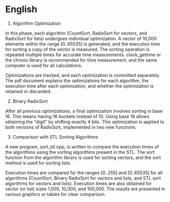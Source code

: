 # English

1. Algorithm Optimization

In this phase, each algorithm (CountSort, RadixSort for vectors, and RadixSort for lists) undergoes individual optimization. A vector of 10,000 elements within the range [0..65535] is generated, and the execution time for sorting a copy of the vector is measured. The sorting operation is repeated multiple times for accurate time measurements. clock_gettime or the chrono library is recommended for time measurement, and the same computer is used for all calculations.

Optimizations are tracked, and each optimization is committed separately. The pdf document explains the optimizations for each algorithm, the execution time after each optimization, and whether the optimization is retained or discarded.

2. Binary RadixSort

After all previous optimizations, a final optimization involves sorting in base 16. This means having 16 buckets instead of 10. Using base 16 allows obtaining the "digit" by shifting exactly 4 bits. This optimization is applied to both versions of RadixSort, implemented in two new functions.

3. Comparison with STL Sorting Algorithms

A new program, sort_stl.cpp, is written to compare the execution times of the algorithms using the sorting algorithms present in the STL. The sort function from the algorithm library is used for sorting vectors, and the sort method is used for sorting lists.

Execution times are compared for the ranges [0..255] and [0..65535] for all algorithms (CountSort, Binary RadixSort for vectors and lists, and STL sort algorithms for vectors and lists). Execution times are also obtained for vector (or list) sizes 1,000, 10,000, and 100,000. The results are presented in various graphics or tables for clear comparison.